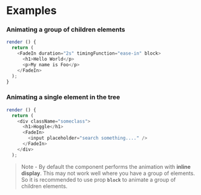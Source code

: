 # Examples

### Animating a group of children elements

```javascript
render () {
  return (
    <FadeIn duration="2s" timingFunction="ease-in" block>
      <h1>Hello World</p>
      <p>My name is Foo</p>
    </FadeIn>
  );
}
```

### Animating a single element in the tree

```javascript
render () {
  return (
    <div className="someclass">
      <h1>Hoggle</h1>
      <FadeIn>
        <input placeholder="search something...." />
      </FadeIn>
    </div>
  );
```

> Note - By default the component performs the animation with **inline display**. This may not work well where you have a group of elements. So it is recommended to use prop **`block`** to animate a group of children elements.
